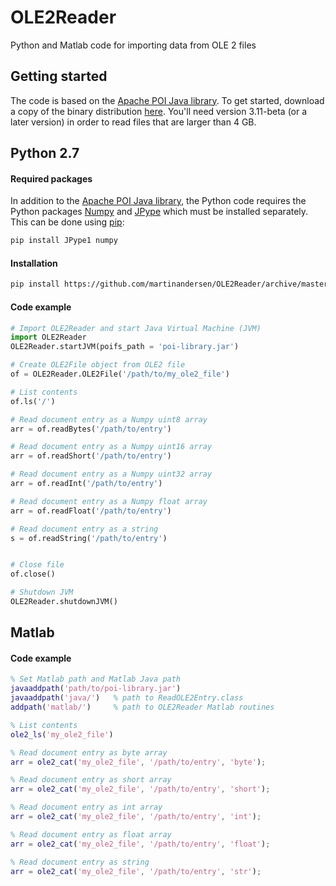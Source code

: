 OLE2Reader
==========

Python and Matlab code for importing data from OLE 2 files


Getting started
---------------
The code is based on the [Apache POI Java library](http://poi.apache.org). To get started, download a copy of the binary distribution [here](http://poi.apache.org/download.html). You'll need version 3.11-beta (or a later version) in order to read files that are larger than 4 GB.


Python 2.7
---------------

#### Required packages
In addition to the [Apache POI Java library](http://poi.apache.org), the Python code requires the Python packages [Numpy](http://www.numpy.org) and [JPype](https://github.com/originell/jpype) which must be installed separately. This can be done using [pip](https://github.com/pypa/pip):

```bash
pip install JPype1 numpy
```

#### Installation
```bash
pip install https://github.com/martinandersen/OLE2Reader/archive/master.zip
```

#### Code example
```python
# Import OLE2Reader and start Java Virtual Machine (JVM)
import OLE2Reader
OLE2Reader.startJVM(poifs_path = 'poi-library.jar')

# Create OLE2File object from OLE2 file
of = OLE2Reader.OLE2File('/path/to/my_ole2_file')

# List contents
of.ls('/')    

# Read document entry as a Numpy uint8 array
arr = of.readBytes('/path/to/entry')

# Read document entry as a Numpy uint16 array
arr = of.readShort('/path/to/entry')

# Read document entry as a Numpy uint32 array
arr = of.readInt('/path/to/entry')

# Read document entry as a Numpy float array
arr = of.readFloat('/path/to/entry')

# Read document entry as a string
s = of.readString('/path/to/entry')


# Close file
of.close()

# Shutdown JVM
OLE2Reader.shutdownJVM()
``` 


Matlab
---------------

#### Code example
```matlab
% Set Matlab path and Matlab Java path
javaaddpath('path/to/poi-library.jar')
javaaddpath('java/')   % path to ReadOLE2Entry.class
addpath('matlab/')     % path to OLE2Reader Matlab routines

% List contents
ole2_ls('my_ole2_file')

% Read document entry as byte array
arr = ole2_cat('my_ole2_file', '/path/to/entry', 'byte');

% Read document entry as short array
arr = ole2_cat('my_ole2_file', '/path/to/entry', 'short');

% Read document entry as int array
arr = ole2_cat('my_ole2_file', '/path/to/entry', 'int');

% Read document entry as float array
arr = ole2_cat('my_ole2_file', '/path/to/entry', 'float');

% Read document entry as string
arr = ole2_cat('my_ole2_file', '/path/to/entry', 'str');
```
